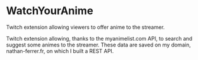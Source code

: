 # WatchYourAnime
Twitch extension allowing viewers to offer anime to the streamer.

Twitch extension allowing, thanks to the myanimelist.com API, to search and suggest some animes to the streamer. These data are saved on my domain, nathan-ferrer.fr, on which I built a REST API.
